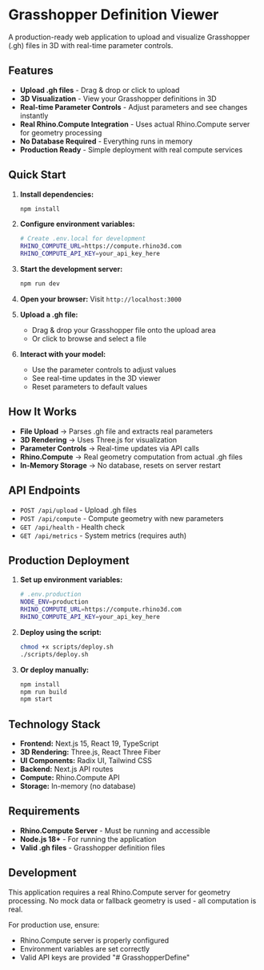 # Grasshopper Definition Viewer

A production-ready web application to upload and visualize Grasshopper (.gh) files in 3D with real-time parameter controls.

## Features

- **Upload .gh files** - Drag & drop or click to upload
- **3D Visualization** - View your Grasshopper definitions in 3D
- **Real-time Parameter Controls** - Adjust parameters and see changes instantly
- **Real Rhino.Compute Integration** - Uses actual Rhino.Compute server for geometry processing
- **No Database Required** - Everything runs in memory
- **Production Ready** - Simple deployment with real compute services

## Quick Start

1. **Install dependencies:**
   ```bash
   npm install
   ```

2. **Configure environment variables:**
   ```bash
   # Create .env.local for development
   RHINO_COMPUTE_URL=https://compute.rhino3d.com
   RHINO_COMPUTE_API_KEY=your_api_key_here
   ```

3. **Start the development server:**
   ```bash
   npm run dev
   ```

4. **Open your browser:**
   Visit `http://localhost:3000`

5. **Upload a .gh file:**
   - Drag & drop your Grasshopper file onto the upload area
   - Or click to browse and select a file

6. **Interact with your model:**
   - Use the parameter controls to adjust values
   - See real-time updates in the 3D viewer
   - Reset parameters to default values

## How It Works

- **File Upload** → Parses .gh file and extracts real parameters
- **3D Rendering** → Uses Three.js for visualization
- **Parameter Controls** → Real-time updates via API calls
- **Rhino.Compute** → Real geometry computation from actual .gh files
- **In-Memory Storage** → No database, resets on server restart

## API Endpoints

- `POST /api/upload` - Upload .gh files
- `POST /api/compute` - Compute geometry with new parameters
- `GET /api/health` - Health check
- `GET /api/metrics` - System metrics (requires auth)

## Production Deployment

1. **Set up environment variables:**
   ```bash
   # .env.production
   NODE_ENV=production
   RHINO_COMPUTE_URL=https://compute.rhino3d.com
   RHINO_COMPUTE_API_KEY=your_api_key_here
   ```

2. **Deploy using the script:**
   ```bash
   chmod +x scripts/deploy.sh
   ./scripts/deploy.sh
   ```

3. **Or deploy manually:**
   ```bash
   npm install
   npm run build
   npm start
   ```

## Technology Stack

- **Frontend:** Next.js 15, React 19, TypeScript
- **3D Rendering:** Three.js, React Three Fiber
- **UI Components:** Radix UI, Tailwind CSS
- **Backend:** Next.js API routes
- **Compute:** Rhino.Compute API
- **Storage:** In-memory (no database)

## Requirements

- **Rhino.Compute Server** - Must be running and accessible
- **Node.js 18+** - For running the application
- **Valid .gh files** - Grasshopper definition files

## Development

This application requires a real Rhino.Compute server for geometry processing. No mock data or fallback geometry is used - all computation is real.

For production use, ensure:
- Rhino.Compute server is properly configured
- Environment variables are set correctly
- Valid API keys are provided "# GrasshopperDefine" 
